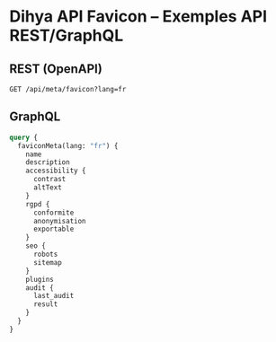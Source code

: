 # Dihya API Favicon – Exemples API REST/GraphQL

## REST (OpenAPI)
```http
GET /api/meta/favicon?lang=fr
```

## GraphQL
```graphql
query {
  faviconMeta(lang: "fr") {
    name
    description
    accessibility {
      contrast
      altText
    }
    rgpd {
      conformite
      anonymisation
      exportable
    }
    seo {
      robots
      sitemap
    }
    plugins
    audit {
      last_audit
      result
    }
  }
}
```
